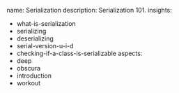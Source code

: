name: Serialization
description: Serialization 101.
insights:
  - what-is-serialization
  - serializing
  - deserializing
  - serial-version-u-i-d
  - checking-if-a-class-is-serializable
aspects:
  - deep
  - obscura
  - introduction
  - workout
 